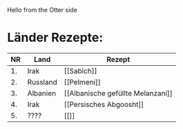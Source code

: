 Hello from the Otter side

# Länder Rezepte:
|	NR	|	Land			|	Rezept						| 
|	-	|	---------------	|	---------------------------	| 
|	1.	|	Irak			|	[[Sabich]]					|
|	2.	|	Russland		|	[[Pelmeni]]					|
|	3.	|	Albanien		|	[[Albanische gefüllte Melanzani]]|
|	4.	|	Irak			|	[[Persisches Abgoosht]]		|
|	5.	|	????			|	[[]]						|


